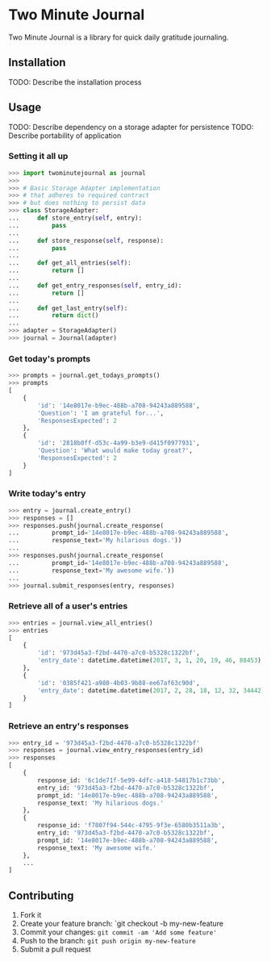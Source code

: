 # Two Minute Journal
Two Minute Journal is a library for quick daily gratitude journaling.

## Installation
TODO: Describe the installation process

## Usage
TODO: Describe dependency on a storage adapter for persistence
TODO: Describe portability of application

### Setting it all up
```python
>>> import twominutejournal as journal
>>>
>>> # Basic Storage Adapter implementation
>>> # that adheres to required contract
>>> # but does nothing to persist data
>>> class StorageAdapter:
...     def store_entry(self, entry):
...         pass
...
...     def store_response(self, response):
...         pass
...
...     def get_all_entries(self):
...         return []
...
...     def get_entry_responses(self, entry_id):
...         return []
...
...     def get_last_entry(self):
...         return dict()
...
>>> adapter = StorageAdapter()
>>> journal = Journal(adapter)
```

### Get today's prompts
```python
>>> prompts = journal.get_todays_prompts()
>>> prompts
[
    {
        'id': '14e8017e-b9ec-488b-a708-94243a889588',
        'Question': 'I am grateful for...',
        'ResponsesExpected': 2
    },
    {
        'id': '2818b0ff-d53c-4a99-b3e9-d415f0977931',
        'Question': 'What would make today great?',
        'ResponsesExpected': 2
    }
]
```

### Write today's entry
```python
>>> entry = journal.create_entry()
>>> responses = []
>>> responses.push(journal.create_response(
...         prompt_id='14e8017e-b9ec-488b-a708-94243a889588',
...         response_text='My hilarious dogs.'))
...
>>> responses.push(journal.create_response(
...         prompt_id='14e8017e-b9ec-488b-a708-94243a889588',
...         response_text='My awesome wife.'))
...
>>> journal.submit_responses(entry, responses)
```

### Retrieve all of a user's entries
```python
>>> entries = journal.view_all_entries()
>>> entries
[
    {
        'id': '973d45a3-f2bd-4470-a7c0-b5328c1322bf',
        'entry_date': datetime.datetime(2017, 3, 1, 20, 19, 46, 88453)
    },
    {
        'id': '0385f421-a980-4b03-9b88-ee67af63c90d',
        'entry_date': datetime.datetime(2017, 2, 28, 18, 12, 32, 34442)
    }
]
```

### Retrieve an entry's responses
```python
>>> entry_id = '973d45a3-f2bd-4470-a7c0-b5328c1322bf'
>>> responses = journal.view_entry_responses(entry_id)
>>> responses
[
    {
        response_id: '6c1de71f-5e99-4dfc-a418-54817b1c73bb',
        entry_id: '973d45a3-f2bd-4470-a7c0-b5328c1322bf',
        prompt_id: '14e8017e-b9ec-488b-a708-94243a889588',
        response_text: 'My hilarious dogs.'
    },
    {
        response_id: 'f7807f94-544c-4795-9f3e-6580b3511a3b',
        entry_id: '973d45a3-f2bd-4470-a7c0-b5328c1322bf',
        prompt_id: '14e8017e-b9ec-488b-a708-94243a889588',
        response_text: 'My awesome wife.'
    },
    ...
]
```

## Contributing
1. Fork it
2. Create your feature branch: `git checkout -b my-new-feature
3. Commit your changes: `git commit -am 'Add some feature'`
4. Push to the branch: `git push origin my-new-feature`
5. Submit a pull request
